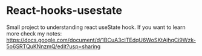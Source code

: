 # React-hooks-usestate
Small project to understanding react useState hook.
If you want to learn more check my notes:
https://docs.google.com/document/d/1BCuA3cITEdqU6WoSKtAjhqCi9Wzk-5o6SRTQuKNnzmQ/edit?usp=sharing